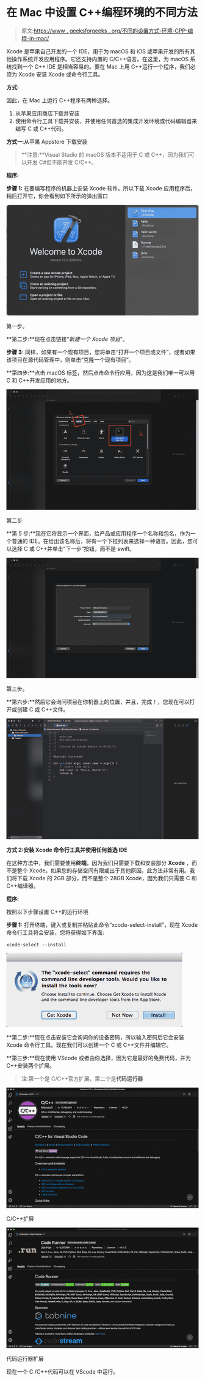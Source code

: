 # 在 Mac 中设置 C++编程环境的不同方法

> 原文:[https://www . geeksforgeeks . org/不同的设置方式-环境-CPP-编程-in-mac/](https://www.geeksforgeeks.org/different-ways-to-setting-up-environment-for-cpp-programming-in-mac/)

Xcode 是苹果自己开发的一个 IDE，用于为 macOS 和 iOS 或苹果开发的所有其他操作系统开发应用程序。它还支持内置的 C/C++语言。在这里，为 macOS 系统找到一个 C++ IDE 是相当容易的。要在 Mac 上用 C++运行一个程序，我们必须为 Xcode 安装 Xcode 或命令行工具。

**方式:**

因此，在 Mac 上运行 C++程序有两种选择。

1.  从苹果应用商店下载并安装
2.  使用命令行工具下载并安装，并使用任何首选的集成开发环境或代码编辑器来编写 C 或 C++代码。

**方式一**:从苹果 Appstore 下载安装

> **注意:**Visual Studio 的 macOS 版本不适用于 C 或 C++，因为我们可以开发 C#但不能开发 C/C++。

**程序:**

**步骤 1:** 在要编写程序的机器上安装 Xcode 软件。所以下载 Xcode 应用程序后，稍后打开它，你会看到如下所示的弹出窗口

![](img/228b79879f5102ce3fe39bdceb512a8f.png)

第一步。

**第二步:**现在点击链接“*新建一个 Xcode 项目*”。

**步骤 3:** 同样，如果有一个现有项目，您将单击“打开一个项目或文件”，或者如果该项目在源代码管理中，则单击“克隆一个现有项目”。

**第四步:**点击 macOS 标签，然后点击命令行应用，因为这是我们唯一可以用 C 和 C++开发应用的地方。

![](img/9354ee22a539368bdc326a7c8424ee00.png)

第二步

**第 5 步:**现在它将显示一个界面，给产品或应用程序一个名称和包名，作为一个普通的 IDE。在给出该名称后，将有一个下拉列表来选择一种语言。因此，您可以选择 C 或 C++并单击“下一步”按钮，而不是 swift。

![](img/fa621d05b9e6eec480809f2d0c5307cf.png)

第三步。

**第六步:**然后它会询问项目在你机器上的位置，并且，完成！，您现在可以打开或创建 C 或 C++文件。

![](img/c43089916212c9121340a434d264373b.png)

**方式 2:安装 Xcode 命令行工具并使用任何首选 IDE**

在这种方法中，我们需要使用**终端**，因为我们只需要下载和安装部分 **Xcode** ，而不是整个 Xcode。如果您的存储空间有限或出于其他原因，此方法非常有用。我们将下载 Xcode 的 2GB 部分，而不是整个 28GB Xcode，因为我们只需要 C 和 C++编译器。

**程序:**

按照以下步骤设置 C++的运行环境

**步骤 1:** 打开终端，键入或复制并粘贴此命令“xcode-select-install”，现在 Xcode 命令行工具将会安装，您将获得如下界面:

```
xcode-select --install
```

![](img/b93d69a16c7e8eb5df099e2c5c01629e.png)

**第二步:**现在点击安装它会询问你的设备密码，所以输入密码后它会安装 Xcode 命令行工具。现在我们可以创建一个 C 或 C++文件并编辑它。

**第三步:**现在使用 VScode 或者由你选择，因为它是最好的免费代码，并为 C++安装两个扩展。

> 注:第一个是 C/C++官方扩展，第二个是**代码运行器**

![](img/f8a7c3282e5bddeab06c9af9cf85b001.png)

C/C++扩展

![](img/e4f1abac0d302d59ff1195b46438a38d.png)

代码运行器扩展

现在一个 C /C++代码可以在 VScode 中运行。